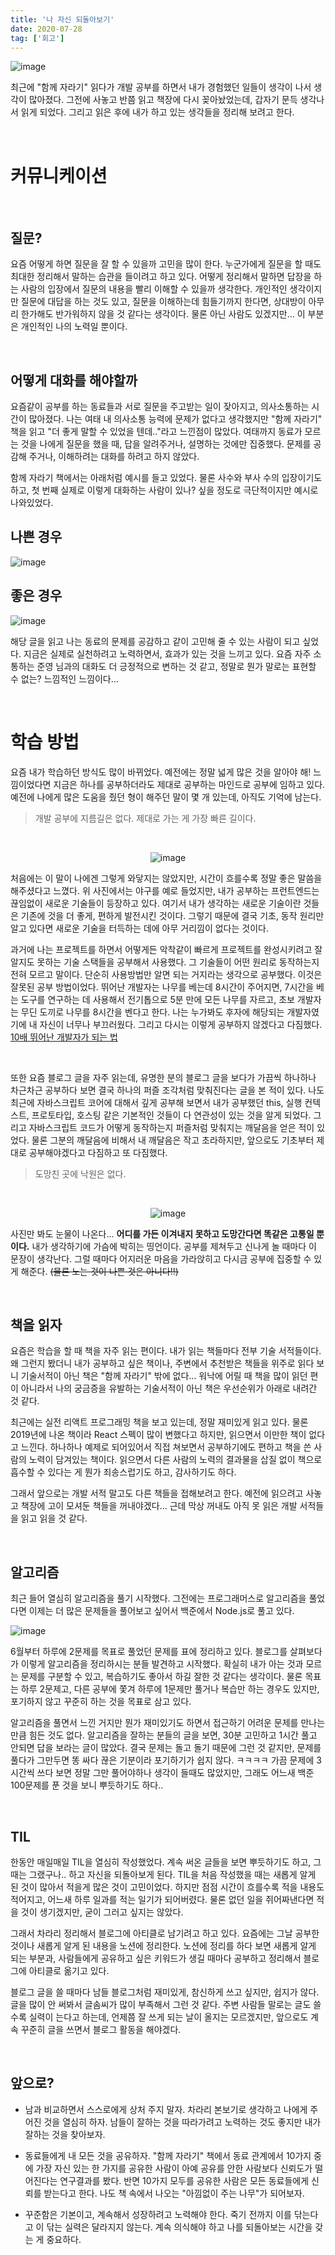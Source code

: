 ```yaml
---
title: '나 자신 되돌아보기'
date: 2020-07-28
tag: ['회고']
---
```


![image](https://user-images.githubusercontent.com/52567149/185398220-de7d2367-7315-4005-80e4-a1fd93fa6ffe.png)

최근에 &quot;함께 자라기&quot; 읽다가 개발 공부를 하면서 내가 경험했던 일들이 생각이 나서 생각이 많아졌다. 그전에 사놓고 반쯤 읽고 책장에 다시 꽂아놨었는데, 갑자기 문득 생각나서 읽게 되었다. 그리고 읽은 후에 내가 하고 있는 생각들을 정리해 보려고 한다.

</br>

# 커뮤니케이션

</br>

## 질문?

요즘 어떻게 하면 질문을 잘 할 수 있을까 고민을 많이 한다. 누군가에게 질문을 할 때도 최대한 정리해서 말하는 습관을 들이려고 하고 있다. 어떻게 정리해서 말하면 답장을 하는 사람의 입장에서 질문의 내용을 빨리 이해할 수 있을까 생각한다. 개인적인 생각이지만 질문에 대답을 하는 것도 있고, 질문을 이해하는데 힘들기까지 한다면, 상대방이 아무리 한가해도 반가워하지 않을 것 같다는 생각이다. 물론 아닌 사람도 있겠지만... 이 부분은 개인적인 나의 노력일 뿐이다.

</br>

## 어떻게 대화를 해야할까

요즘같이 공부를 하는 동료들과 서로 질문을 주고받는 일이 잦아지고, 의사소통하는 시간이 많아졌다. 나는 여태 내 의사소통 능력에 문제가 없다고 생각했지만 &quot;함께 자라기&quot; 책을 읽고 &quot;더 좋게 말할 수 있었을 텐데..&quot;라고 느낀점이 많았다. 여태까지 동료가 모르는 것을 나에게 질문을 했을 때, 답을 알려주거나, 설명하는 것에만 집중했다. 문제를 공감해 주거나, 이해하려는 대화를 하려고 하지 않았다.

함께 자라기 책에서는 아래처럼 예시를 들고 있었다. 물론 사수와 부사 수의 입장이기도 하고, 첫 번째 실제로 이렇게 대화하는 사람이 있나? 싶을 정도로 극단적이지만 예시로 나와있었다.

## 나쁜 경우

![image](https://user-images.githubusercontent.com/52567149/185113421-69d798d2-6a69-4470-abbe-74507fe0f258.png)

## 좋은 경우

![image](https://user-images.githubusercontent.com/52567149/185113736-9cbbc90c-8f4c-4827-a134-d8a8b715f924.png)

해당 글을 읽고 나는 동료의 문제를 공감하고 같이 고민해 줄 수 있는 사람이 되고 싶었다. 지금은 실제로 실천하려고 노력하면서, 효과가 있는 것을 느끼고 있다. 요즘 자주 소통하는 준영 님과의 대화도 더 긍정적으로 변하는 것 같고, 정말로 뭔가 말로는 표현할 수 없는? 느낌적인 느낌이다...

</br>

# 학습 방법

요즘 내가 학습하던 방식도 많이 바뀌었다. 예전에는 정말 넓게 많은 것을 알아야 해! 느낌이었다면 지금은 하나를 공부하더라도 제대로 공부하는 마인드로 공부에 임하고 있다. 예전에 나에게 많은 도움을 줬던 형이 해주던 말이 몇 개 있는데, 아직도 기억에 남는다.

<blockquote>
개발 공부에 지름길은 없다. 제대로 가는 게 가장 빠른 길이다.
</blockquote>

</br>

<div align=center>

![image](https://user-images.githubusercontent.com/52567149/185140441-fc66c295-dffb-4750-9f8e-5e31d0fac9a8.png)

</div>
처음에는 이 말이 나에겐 그렇게 와닿지는 않았지만, 시간이 흐를수록 정말 좋은 말씀을 해주셨다고 느꼈다. 위 사진에서는 야구를 예로 들었지만, 내가 공부하는 프런트엔드는 끊임없이 새로운 기술들이 등장하고 있다. 여기서 내가 생각하는 새로운 기술이란 것들은 기존에 것을 더 좋게, 편하게 발전시킨 것이다. 그렇기 때문에 결국 기초, 동작 원리만 알고 있다면 새로운 기술을 터득하는 데에 아무 거리낌이 없다는 것이다.

</br>

과거에 나는 프로젝트를 하면서 어떻게든 악착같이 빠르게 프로젝트를 완성시키려고 잘 알지도 못하는 기술 스택들을 공부해서 사용했다. 그 기술들이 어떤 원리로 동작하는지 전혀 모르고 말이다. 단순히 사용방법만 알면 되는 거지라는 생각으로 공부했다. 이것은 잘못된 공부 방법이었다. 뛰어난 개발자는 나무를 베는데 8시간이 주어지면, 7시간을 베는 도구를 연구하는 데 사용해서 전기톱으로 5분 만에 모든 나무를 자르고, 초보 개발자는 무딘 도끼로 나무를 8시간을 벤다고 한다. 나는 누가봐도 후자에 해당되는 개발자였기에 내 자신이 너무나 부끄러웠다. 그리고 다시는 이렇게 공부하지 않겠다고 다짐했다. [10배 뛰어난 개발자가 되는 법](https://yozm.wishket.com/magazine/detail/1373/)

</br>

또한 요즘 블로그 글을 자주 읽는데, 유명한 분의 블로그 글을 보다가 가끔씩 하나하나 차근차근 공부하다 보면 결국 하나의 퍼즐 조각처럼 맞춰진다는 글을 본 적이 있다. 나도 최근에 자바스크립트 코어에 대해서 깊게 공부해 보면서 내가 공부했던 this, 실행 컨텍스트, 프로토타입, 호스팅 같은 기본적인 것들이 다 연관성이 있는 것을 알게 되었다. 그리고 자바스크립트 코드가 어떻게 동작하는지 퍼즐처럼 맞춰지는 깨달음을 얻은 적이 있었다. 물론 그분의 깨달음에 비해서 내 깨달음은 작고 초라하지만, 앞으로도 기초부터 제대로 공부해야겠다고 다짐하고 또 다짐했다.

<blockquote>
도망친 곳에 낙원은 없다.
</blockquote>

</br>

<div align=center>

![image](https://user-images.githubusercontent.com/52567149/185133493-ed6a9b4e-fb7b-4b8d-b615-a05948f9a09c.png)

</div>

사진만 봐도 눈물이 나온다... **어디를 가든 이겨내지 못하고 도망간다면 똑같은 고통일 뿐이다.** 내가 생각하기에 가슴에 박히는 띵언이다. 공부를 제쳐두고 신나게 놀 때마다 이 문장이 생각난다. 그럴 때마다 어지러운 마음을 가라앉히고 다시금 공부에 집중할 수 있게 해준다. ~~(물론 노는 것이 나쁜 것은 아니다!!)~~

</br>

## 책을 읽자

요즘은 학습을 할 때 책을 자주 읽는 편이다. 내가 읽는 책들마다 전부 기술 서적들이다. 왜 그런지 봤더니 내가 공부하고 싶은 책이나, 주변에서 추천받은 책들을 위주로 읽다 보니 기술서적이 아닌 책은 &quot;함께 자라기&quot; 밖에 없다... 워낙에 어릴 때 책을 많이 읽던 편이 아니라서 나의 궁금증을 유발하는 기술서적이 아닌 책은 우선순위가 아래로 내려간 것 같다.

최근에는 실전 리액트 프로그래밍 책을 보고 있는데, 정말 재미있게 읽고 있다. 물론 2019년에 나온 책이라 React 스펙이 많이 변했다고 하지만, 읽으면서 이만한 책이 없다고 느낀다. 하나하나 예제로 되어있어서 직접 쳐보면서 공부하기에도 편하고 책을 쓴 사람의 노력이 담겨있는 책이다. 읽으면서 다른 사람의 노력의 결과물을 삽질 없이 책으로 흡수할 수 있다는 게 뭔가 죄송스럽기도 하고, 감사하기도 하다.

그래서 앞으로는 개발 서적 말고도 다른 책들을 접해보려고 한다. 예전에 읽으려고 사놓고 책장에 고이 모셔둔 책들을 꺼내야겠다... 근데 막상 꺼내도 아직 못 읽은 개발 서적들을 읽고 읽을 것 같다.

</br>

## 알고리즘

최근 들어 열심히 알고리즘을 풀기 시작했다. 그전에는 프로그래머스로 알고리즘을 풀었다면 이제는 더 많은 문제들을 풀어보고 싶어서 백준에서 Node.js로 풀고 있다.

![image](https://user-images.githubusercontent.com/52567149/185336827-dccd9c80-b01c-4779-925b-a3c3b3f3a6b2.png)

6월부터 하루에 2문제를 목표로 풀었던 문제를 표에 정리하고 있다. 블로그를 살펴보다가 이렇게 알고리즘을 정리하시는 분들 발견하고 시작했다. 확실히 내가 아는 것과 모르는 문제를 구분할 수 있고, 복습하기도 좋아서 하길 잘한 것 같다는 생각이다. 물론 목표는 하루 2문제고, 다른 공부에 쫓겨 하루에 1문제만 풀거나 복습만 하는 경우도 있지만, 포기하지 않고 꾸준히 하는 것을 목표로 삼고 있다.

알고리즘을 풀면서 느낀 거지만 뭔가 재미있기도 하면서 접근하기 어려운 문제를 만나는 만큼 힘든 것도 없다. 알고리즘을 잘하는 분들의 글을 보면, 30분 고민하고 1시간 풀고 안되면 답을 보라는 글이 많았다. 결국 문제는 돌고 돌기 때문에 그런 것 같지만, 문제를 풀다가 그만두면 똥 싸다 끊은 기분이라 포기하기가 쉽지 않다. ㅋㅋㅋㅋ 가끔 문제에 3시간씩 쓰다 보면 정말 그만 풀어야하나 생각이 들때도 많았지만, 그래도 어느새 백준 100문제를 푼 것을 보니 뿌듯하기도 하다..

</br>

## TIL

한동안 매일매일 TIL을 열심히 작성했었다. 계속 써온 글들을 보면 뿌듯하기도 하고, 그때는 그랬구나.. 하고 자신을 되돌아보게 된다. TIL을 처음 작성했을 때는 새롭게 알게 된 것이 많아서 적을게 많은 것이 고민이었다. 하지만 점점 시간이 흐를수록 적을 내용도 적어지고, 어느새 하루 일과를 적는 일기가 되어버렸다. 물론 없던 일을 쥐어짜낸다면 적을 것이 생기겠지만, 굳이 그러고 싶지는 않았다.

그래서 차라리 정리해서 블로그에 아티클로 남기려고 하고 있다. 요즘에는 그날 공부한 것이나 새롭게 알게 된 내용을 노션에 정리한다. 노션에 정리를 하다 보면 새롭게 알게 되는 부분과, 사람들에게 공유하고 싶은 키워드가 생길 때마다 공부하고 정리해서 블로그에 아티클로 옮기고 있다.

블로그 글을 쓸 때마다 남들 블로그처럼 재미있게, 참신하게 쓰고 싶지만, 쉽지가 않다. 글을 많이 안 써봐서 글솜씨가 많이 부족해서 그런 것 같다. 주변 사람들 말로는 글도 쓸수록 실력이 는다고 하는데, 언제쯤 잘 쓰게 되는 날이 올지는 모르겠지만, 앞으로도 계속 꾸준히 글을 쓰면서 블로그 활동을 해야겠다.

</br>

## 앞으로?

- 남과 비교하면서 스스로에게 상처 주지 말자. 차라리 본보기로 생각하고 나에게 주어진 것을 열심히 하자. 남들이 잘하는 것을 따라가려고 노력하는 것도 좋지만 내가 잘하는 것을 찾아보자.

- 동료들에게 내 모든 것을 공유하자. &quot;함께 자라기&quot; 책에서 동료 관계에서 10가지 중에 가장 자신 있는 한 가지를 공유한 사람이 아예 공유를 안한 사람보다 신뢰도가 떨어진다는 연구결과를 봤다. 반면 10가지 모두를 공유한 사람은 모든 동료들에게 신뢰를 받는다고 한다. 나도 책 속에서 나오는 &quot;아낌없이 주는 나무&quot;가 되어보자.

- 꾸준함은 기본이고, 계속해서 성장하려고 노력해야 한다. 죽기 전까지 이를 닦는다고 이 닦는 실력은 달라지지 않는다. 계속 의식해야 하고 나를 되돌아보는 시간을 갖는 게 중요하다.

